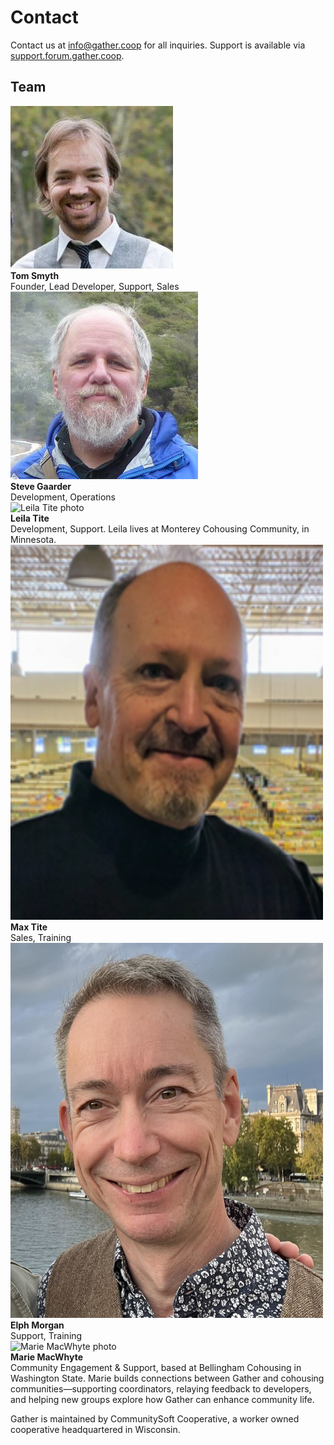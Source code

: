 # Contact

Contact us at [info@gather.coop](mailto:info@gather.coop) for all inquiries. Support is available via [support.forum.gather.coop](https://support.forum.gather.coop).

## Team

<div class="team-member">
  <img src="/assets/img/team/tom.jpg" alt="Tom Smyth photo" />
  <div>
    <strong>Tom Smyth</strong><br/>
    Founder, Lead Developer, Support, Sales
  </div>
</div>
<div class="team-member">
  <img src="/assets/img/team/steve.jpg" alt="Steve Gaarder photo" />
  <div>
    <strong>Steve Gaarder</strong><br/>
    Development, Operations
  </div>
</div>
<div class="team-member">
  <img src="/assets/img/team/leila.png" alt="Leila Tite photo" />
  <div>
    <strong>Leila Tite</strong><br/>
    Development, Support. Leila lives at Monterey Cohousing Community, in Minnesota.
  </div>
</div>
<div class="team-member">
  <img src="/assets/img/team/max.png" width="500" height="600" alt="Max Tite photo" />
  <div>
    <strong>Max Tite</strong><br/>
    Sales, Training
  </div>
</div>
<div class="team-member">
  <img src="/assets/img/team/elph.jpg" width="500" height="600" alt="Elph Morgan photo" />
  <div>
    <strong>Elph Morgan</strong><br/>
    Support, Training
  </div>
</div>
<div class="team-member">
  <img src="/assets/img/team/Marie2023.jpg" width="500" height="600" alt="Marie MacWhyte photo" />
  <div>
    <strong>Marie MacWhyte</strong><br/>
    Community Engagement & Support, based at Bellingham Cohousing in Washington State. Marie builds connections between Gather and cohousing communities—supporting coordinators, relaying feedback to developers, and helping new groups explore how Gather can enhance community life.
  </div>
</div>

Gather is maintained by CommunitySoft Cooperative, a worker owned cooperative headquartered in Wisconsin.
